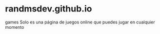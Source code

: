 # randmsdev.github.io
games
Solo es una página de juegos online que puedes jugar en cualquier momento
